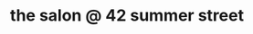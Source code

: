 ---
title: "the salon @ 42 summer street"
url: /barre/the-salon-an-42-summer-street/
shop: Kosmetik
---